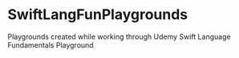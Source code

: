 # SwiftLangFunPlaygrounds
Playgrounds created while working through Udemy Swift Language Fundamentals Playground

